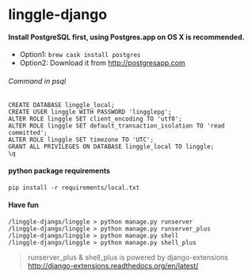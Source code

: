 # linggle-django

#### Install PostgreSQL first, using Postgres.app on OS X is recommended.
* Option1: ```brew cask install postgres```
* Option2: Download it from http://postgresapp.com

###### Command in psql
```
CREATE DATABASE linggle_local;
CREATE USER linggle WITH PASSWORD 'lingglepg';
ALTER ROLE linggle SET client_encoding TO 'utf8';
ALTER ROLE linggle SET default_transaction_isolation TO 'read committed';
ALTER ROLE linggle SET timezone TO 'UTC';
GRANT ALL PRIVILEGES ON DATABASE linggle_local TO linggle;
\q
```

#### python package requirements
```pip install -r requirements/local.txt```




#### Have fun
```
/linggle-django/linggle > python manage.py runserver
/linggle-django/linggle > python manage.py runserver_plus
/linggle-django/linggle > python manage.py shell
/linggle-django/linggle > python manage.py shell_plus
```
> runserver_plus & shell_plus is powered by django-extensions http://django-extensions.readthedocs.org/en/latest/
